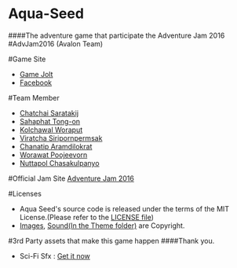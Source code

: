 # Aqua-Seed
####The adventure game that participate the Adventure Jam 2016 #AdvJam2016 (Avalon Team)

#Game Site
- [Game Jolt](http://gamejolt.com/games/aqua-seed/146308#)
- [Facebook](https://www.facebook.com/Aqua-Seed-1297979523562750)

#Team Member
- [Chatchai Saratakij](https://www.facebook.com/chatchai.saratakij)
- [Sahaphat Tong-on](https://www.facebook.com/sahapat.tongon)
- [Kolchawal Woraput](https://www.facebook.com/kol.wor)
- [Viratcha Siripornpermsak](https://www.facebook.com/profile.php?id=100000395168762)
- [Chanatip Aramdilokrat](https://www.facebook.com/Aramdilokrat2)
- [Worawat Poojeevorn](https://www.facebook.com/profile.php?id=100005225716968&fref=ts)
- [Nuttapol Chasakulpanyo](https://www.facebook.com/natthapol.chasakulpanyo)

#Official Jam Site
[Adventure Jam 2016](https://jams.gamejolt.io/adventurejam2016)

#Licenses

- Aqua Seed's source code is released under the terms of the MIT License.(Please refer to the [LICENSE file](LICENSE.md))
- [Images](Assets/Sprites/ActualAssets), [Sound(In the Theme folder)](Assets/Sounds/ActualAssets/Theme) are Copyright.

#3rd Party assets that make this game happen
####Thank you.
- Sci-Fi Sfx : [Get it now](https://www.assetstore.unity3d.com/en/#!/content/32830)
